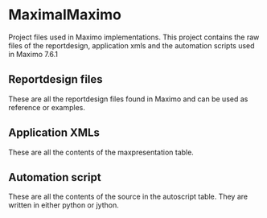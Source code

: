 # MaximalMaximo

Project files used in Maximo implementations.
This project contains the raw files of the reportdesign, application xmls and the automation scripts used in Maximo 7.6.1

## Reportdesign files
These are all the reportdesign files found in Maximo and can be used as reference or examples.
## Application XMLs
These are all the contents of the maxpresentation table. 
## Automation script
These are all the contents of the source in the autoscript table. They are written in either python or jython.
<!--stackedit_data:
eyJoaXN0b3J5IjpbMTc5NDcxNjU5NV19
-->
